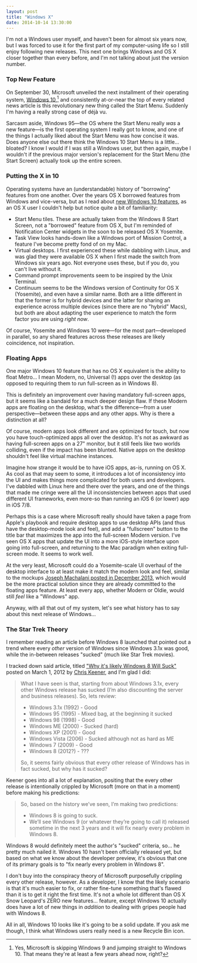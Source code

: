 ```yaml
---
layout: post
title: "Windows X"
date: 2014-10-14 13:30:00
---
```


I'm not a Windows user myself, and haven't been for almost six years now, but I was forced to use it for the first part of my computer-using life so I still enjoy following new releases. This next one brings Windows and OS X closer together than every before, and I'm not talking about just the version number.

### Top New Feature

On September 30, Microsoft unveiled the next installment of their operating system, [Windows 10][reveal],[^1] and consistently at-or-near the top of every related news article is this revolutionary new thing called the Start Menu. Suddenly I'm having a really strong case of déjà vu.

Sarcasm aside, Windows 95&mdash;the OS where the Start Menu really _was_ a new feature&mdash;is the first operating system I really got to know, and one of the things I actually liked about the Start Menu was how concise it was. Does anyone else out there think the Windows 10 Start Menu is a little... bloated? I know I would if I was still a Windows user, but then again, maybe I wouldn't if the previous major version's replacement for the Start Menu (the Start Screen) actually took up the entire screen.

### Putting the X in 10

Operating systems have an (understandable) history of "borrowing" features from one another. Over the years OS X borrowed features from Windows and vice-versa, but as I read about [new Windows 10 features][features], as an OS X user I couldn't help but notice quite a bit of familiarity:

* Start Menu tiles. These are actually taken from the Windows 8 Start Screen, not a "borrowed" feature from OS X, but I'm reminded of Notification Center widgets in the soon to be released OS X Yosemite.
* Task View looks hands-down like a Windows port of Mission Control, a feature I've become pretty fond of on my Mac.
* Virtual desktops. I first experienced these while dabbling with Linux, and was glad they were available OS X when I first made the switch from Windows six years ago. Not everyone uses these, but if you do, you can't live without it.
* Command prompt improvements seem to be inspired by the Unix Terminal.
* Continuum seems to be the Windows version of Continuity for OS X (Yosemite), and even have a similar name. Both are a little different in that the former is for hybrid devices and the latter for sharing an experience across multiple devices (since there are no "hybrid" Macs), but both are about adapting the user experience to match the form factor you are using *right now*.

Of course, Yosemite and Windows 10 were&mdash;for the most part&mdash;developed in parallel, so any shared features across these releases are likely coincidence, not inspiration.

### Floating Apps

One major Windows 10 feature that has no OS X equivalent is the ability to float Metro... I mean Modern, no, Universal (!) apps over the desktop (as opposed to requiring them to run full-screen as in Windows 8).

This is definitely an improvement over having mandatory full-screen apps, but it seems like a bandaid for a much deeper design flaw. If these Modern apps are floating on the desktop, what's the difference&mdash;from a user perspective&mdash;between these apps and any other apps. Why is there a distinction at all?

Of course, modern apps look different and are optimized for touch, but now you have touch-optimized apps all over the desktop. It's not as awkward as having full-screen apps on a 27" monitor, but it still feels like two worlds colliding, even if the impact has been blunted. Native apps on the desktop shouldn't feel like virtual machine instances.

Imagine how strange it would be to have iOS apps, as-is, running on OS X. As cool as that may seem to some, it introduces a lot of inconsistency into the UI and makes things more complicated for both users and developers. I've dabbled with Linux here and there over the years, and one of the things that made me cringe were all the UI inconsistencies between apps that used different UI frameworks, even more-so than running an iOS 6 (or lower) app in iOS 7/8.

Perhaps this is a case where Microsoft really should have taken a page from Apple's playbook and require desktop apps to use desktop APIs (and thus have the desktop-mode look and feel), and add a "fullscreen" button to the title bar that maximizes the app into the full-screen Modern version. I've seen OS X apps that update the UI into a more iOS-style interface upon going into full-screen, and returning to the Mac paradigm when exiting full-screen mode. It seems to work well.

At the very least, Microsoft could do a Yosemite-scale UI overhaul of the desktop interface to at least make it match the modern look and feel, similar to the mockups [Joseph Machalani posted in December 2013][fixing8], which would be the more practical solution since they are already committed to the floating apps feature. At least every app, whether Modern or Oldie, would still *feel* like a "Windows" app.

Anyway, with all that out of my system, let's see what history has to say about this next release of Windows...

### The Star Trek Theory

I remember reading an article before Windows 8 launched that pointed out a trend where every *other* version of Windows since Windows 3.1x was good, while the in-between releases "sucked" (much like Star Trek movies).

I tracked down said article, titled ["Why it's likely Windows 8 Will Suck"][win8suck] posted on March 1, 2012 by [Chris Keener][keener], and I'm glad I did:

> What I have seen is that, starting from about Windows 3.1x, every other Windows release has sucked (I’m also discounting the server and business releases). So, lets review:
>
> * Windows 3.1x (1992) - Good
> * Windows 95 (1995) - Mixed bag, at the beginning it sucked
> * Windows 98 (1998) - Good
> * Windows ME (2000) - Sucked (hard)
> * Windows XP (2001) - Good
> * Windows Vista (2006) - Sucked although not as hard as ME
> * Windows 7 (2009) - Good
> * Windows 8 (2012?) - ???
>
> So, it seems fairly obvious that every other release of Windows has in fact sucked, but why has it sucked?

Keener goes into all a lot of explanation, positing that the every other release is intentionally crippled by Microsoft (more on that in a moment) before making his predictions:

> So, based on the history we’ve seen, I’m making two predictions:
>
> * Windows 8 is going to suck.
> * We’ll see Windows 9 (or whatever they’re going to call it) released sometime in the next 3 years and it will fix nearly every problem in Windows 8.

Windows 8 would definitely meet the author's "sucked" criteria, so... he pretty much nailed it. Windows 10 hasn't been officially released yet, but based on what we know about the developer preview, it's obvious that one of its primary goals is to "fix nearly every problem in Windows 8".

I don't buy into the conspiracy theory of Microsoft purposefully crippling every other release, however. As a developer, I know that the likely scenario is that it's much easier to fix, or rather fine-tune something that's flawed than it is to get it right the first time. It's not a whole lot different than OS X Snow Leopard's ZERO new features... feature, except Windows 10 actually does have a lot of new things in _addition_ to dealing with gripes people had with Windows 8.

All in all, Windows 10 looks like it's going to be a solid update. If you ask me though, I think what Windows users really need is a new Recycle Bin icon.

[^1]: Yes, Microsoft is skipping Windows 9 and jumping straight to Windows 10. That means they're at least a few years ahead now, right?

[reveal]: http://www.theverge.com/2014/9/30/6868695/microsoft-windows-10-announced-official

[win8suck]: http://orclev.tumblr.com/post/18555141412/why-windows-8-will-suck

[features]: http://www.techradar.com/us/news/software/operating-systems/10-great-new-features-in-windows-10-1267365

[fixing8]: http://jaymachalani.com/blog/2013/12/12/fixing-windows-8

[keener]: https://twitter.com/Orclev

